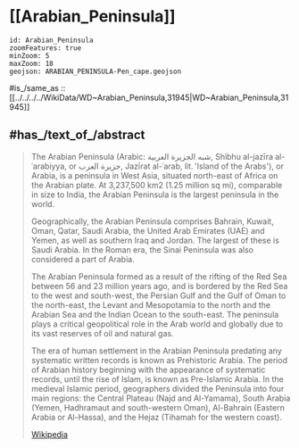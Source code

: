
# [[Arabian_Peninsula]] 

```leaflet
id: Arabian_Peninsula
zoomFeatures: true 
minZoom: 5 
maxZoom: 18
geojson: ARABIAN_PENINSULA-Pen_cape.geojson
```


#is_/same_as :: [[../../../../WikiData/WD~Arabian_Peninsula,31945|WD~Arabian_Peninsula,31945]] 

## #has_/text_of_/abstract 

> The Arabian Peninsula (Arabic: شبه الجزيرة العربية, Shibhu al-jazīra al-ʿarabiyya, or جزيرة العرب, Jazīrat al-ʿarab, lit. 'Island of the Arabs'), or Arabia, is a peninsula in West Asia, situated north-east of Africa on the Arabian plate. At 3,237,500 km2 (1.25 million sq mi), comparable in size to India, the Arabian Peninsula is the largest peninsula in the world.
>
> Geographically, the Arabian Peninsula comprises Bahrain, Kuwait, Oman, Qatar, Saudi Arabia, the United Arab Emirates (UAE) and Yemen, as well as southern Iraq and Jordan. The largest of these is Saudi Arabia. In the Roman era, the Sinai Peninsula was also considered a part of Arabia.
>
> The Arabian Peninsula formed as a result of the rifting of the Red Sea between 56 and 23 million years ago, and is bordered by the Red Sea to the west and south-west, the Persian Gulf and the Gulf of Oman to the north-east, the Levant and Mesopotamia to the north and the Arabian Sea and the Indian Ocean to the south-east. The peninsula plays a critical geopolitical role in the Arab world and globally due to its vast reserves of oil and natural gas.
>
> The era of human settlement in the Arabian Peninsula predating any systematic written records is known as Prehistoric Arabia. The period of Arabian history beginning with the appearance of systematic records, until the rise of Islam, is known as Pre-Islamic Arabia. In the medieval Islamic period, geographers divided the Peninsula into four main regions: the Central Plateau (Najd and Al-Yamama), South Arabia (Yemen, Hadhramaut and south-western Oman), Al-Bahrain (Eastern Arabia or Al-Hassa), and the Hejaz (Tihamah for the western coast).
>
> [Wikipedia](https://en.wikipedia.org/wiki/Arabian%20Peninsula) 


